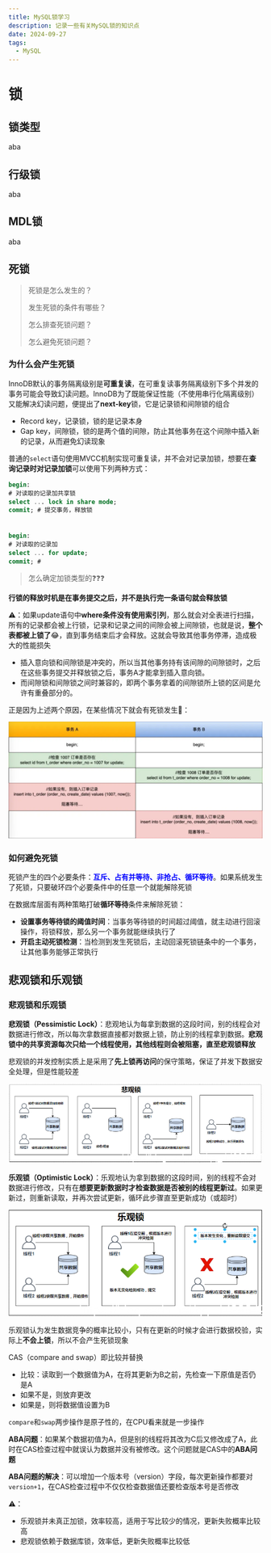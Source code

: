 ```yaml
---
title: MySQL锁学习
description: 记录一些有关MySQL锁的知识点
date: 2024-09-27
tags:
  - MySQL
---
```


# 锁

## 锁类型

aba

## 行级锁

aba

## MDL锁

aba

## 死锁

> 死锁是怎么发生的？
>
> 发生死锁的条件有哪些？
>
> 怎么排查死锁问题？
>
> 怎么避免死锁问题？

### 为什么会产生死锁

InnoDB默认的事务隔离级别是**可重复读**，在可重复读事务隔离级别下多个并发的事务可能会导致幻读问题。InnoDB为了既能保证性能（不使用串行化隔离级别）又能解决幻读问题，便提出了**next-key**锁，它是记录锁和间隙锁的组合

- Record key，记录锁，锁的是记录本身
- Gap key，间隙锁，锁的是两个值的间隙，防止其他事务在这个间隙中插入新的记录，从而避免幻读现象

普通的`select`语句使用MVCC机制实现可重复读，并不会对记录加锁，想要在**查询记录时对记录加锁**可以使用下列两种方式：

```sql
begin:
# 对读取的记录加共享锁
select ... lock in share mode;
commit; # 提交事务，释放锁


begin:
# 对读取的记录加
select ... for update;
commit; #
```

> 怎么确定加锁类型的❓❓❓

**行锁的释放时机是在事务提交之后，并不是执行完一条语句就会释放锁**

⚠️：如果update语句中**where条件没有使用索引列**，那么就会对全表进行扫描，所有的记录都会被上行锁，记录和记录之间的间隙会被上间隙锁，也就是说，**整个表都被上锁了**😂，直到事务结束后才会释放。这就会导致其他事务停滞，造成极大的性能损失

- 插入意向锁和间隙锁是冲突的，所以当其他事务持有该间隙的间隙锁时，之后在这些事务提交并释放锁之后，事务A才能拿到插入意向锁。
- 而间隙锁和间隙锁之间时兼容的，即两个事务拿着的间隙锁所上锁的区间是允许有重叠部分的。

正是因为上述两个原因，在某些情况下就会有死锁发生🌰：

![image-20240926084318858](https://raw.githubusercontent.com/lyydsheep/pic/main/202409260844452.png)

### 如何避免死锁

死锁产生的四个必要条件：<font color='blue'>**互斥、占有并等待、非抢占、循环等待**</font>。如果系统发生了死锁，只要破环四个必要条件中的任意一个就能解除死锁

在数据库层面有两种策略打破**循环等待**条件来解除死锁：

- **设置事务等待锁的阈值时间**：当事务等待锁的时间超过阈值，就主动进行回滚操作，将锁释放，那么另一个事务就能继续执行了
- **开启主动死锁检测**：当检测到发生死锁后，主动回滚死锁链条中的一个事务，让其他事务能够正常执行

## 悲观锁和乐观锁

### 悲观锁和乐观锁

**悲观锁（Pessimistic Lock）**：悲观地认为每拿到数据的这段时间，别的线程会对数据进行修改，所以每次拿数据直接都对数据上锁，防止别的线程拿到数据。**悲观锁中的共享资源每次只给一个线程使用，其他线程则会被阻塞，直至悲观锁释放**

悲观锁的并发控制实质上是采用了**先上锁再访问**的保守策略，保证了并发下数据安全处理，但是性能较差

![image-20240927100026612](https://raw.githubusercontent.com/lyydsheep/pic/main/202409271000655.png)

**乐观锁（Optimistic Lock）**：乐观地认为拿到数据的这段时间，别的线程不会对数据进行修改，只有在**想要更新数据时才检查数据是否被别的线程更新过**。如果更新过，则重新读取，并再次尝试更新，循环此步骤直至更新成功（或超时）

![image-20240927100556216](https://raw.githubusercontent.com/lyydsheep/pic/main/202409271005257.png)

乐观锁认为发生数据竞争的概率比较小，只有在更新的时候才会进行数据校验，实际上**不会上锁**，所以不会产生死锁现象

CAS（compare and swap）即比较并替换

- 比较：读取到一个数据值为A，在将其更新为B之前，先检查一下原值是否仍是A
- 如果不是，则放弃更改
- 如果是，则将数据值设置为B

`compare`和`swap`两步操作是原子性的，在CPU看来就是一步操作

**ABA问题**：如果某个数据初值为A，但是别的线程将其改为C后又修改成了A，此时在CAS检查过程中就误认为数据并没有被修改。这个问题就是CAS中的**ABA问题**

**ABA问题的解决**：可以增加一个版本号（version）字段，每次更新操作都要对`version+1`，在CAS检查过程中不仅仅检查数据值还要检查版本号是否修改

⚠️：

- 乐观锁并未真正加锁，效率较高，适用于写比较少的情况，更新失败概率比较高
- 悲观锁依赖于数据库锁，效率低，更新失败概率比较低